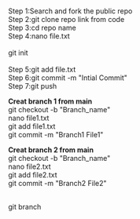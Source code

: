 <br>Step 1:Search and fork the public repo
<br>Step 2:git clone repo link from code
<br>Step 3:cd repo name 
<br>Step 4:nano file.txt
<br>
<br>git init
<br>
<br>Step 5:git add file.txt
<br>Step 6:git commit -m "Intial Commit"
<br>Step 7:git push

<b> Creat branch 1 from main </b>
<br>git checkout -b "Branch_name"
<br>nano file1.txt
<br>git add file1.txt
<br>git commit -m "Branch1 File1"

<b> Creat branch 2 from main </b>
<br>git checkout -b "Branch_name"
<br>nano file2.txt
<br>git add file2.txt
<br>git commit -m "Branch2 File2"

<br> git branch
